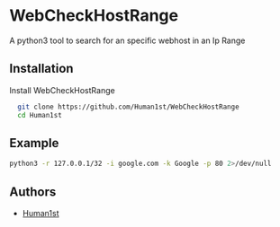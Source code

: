 
# WebCheckHostRange

A python3 tool to search for an specific webhost in an Ip Range


## Installation

Install WebCheckHostRange

```bash
  git clone https://github.com/Human1st/WebCheckHostRange
  cd Human1st
```

## Example

```bash
python3 -r 127.0.0.1/32 -i google.com -k Google -p 80 2>/dev/null
```
## Authors

- [Human1st](https://github.com/Human1st)

